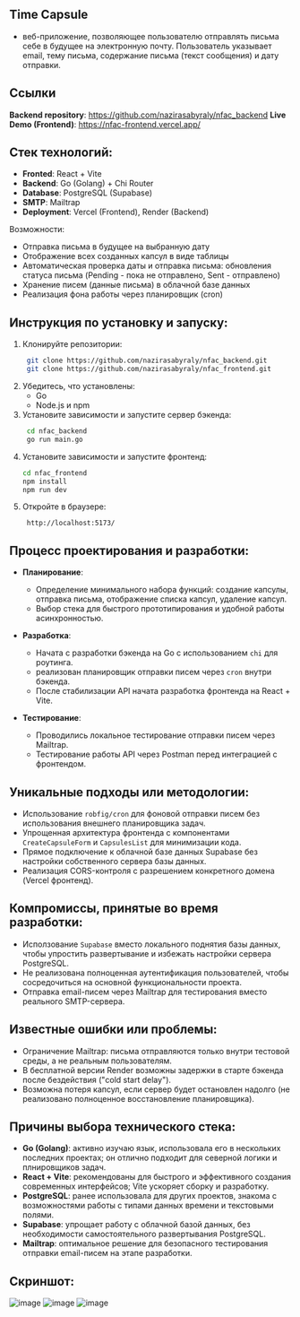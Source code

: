 ## Time Capsule 
- веб-приложение, позволяющее пользователю отправлять письма себе в будущее на электронную почту. Пользователь указывает email, тему письма, содержание письма (текст сообщения) и дату отправки.

## Ссылки
**Backend repository**: https://github.com/nazirasabyraly/nfac_backend
**Live Demo (Frontend)**: https://nfac-frontend.vercel.app/

## Стек технологий: 
- **Fronted**: React + Vite
- **Backend**: Go (Golang) + Chi Router
- **Database**: PostgreSQL (Supabase)
- **SMTP**: Mailtrap
- **Deployment**: Vercel (Frontend), Render (Backend)

Возможности:
- Отправка письма в будущее на выбранную дату
- Отображение всех созданных капсул в виде таблицы
- Автоматическая проверка даты и отправка письма: обновления статуса письма (Pending - пока не отправлено, Sent - отправлено)
- Хранение писем (данные письма) в облачной базе данных
- Реализация фона работы через планировщик (cron)

## Инструкция по установку и запуску:
1. Клонируйте репозитории:
   ```bash
    git clone https://github.com/nazirasabyraly/nfac_backend.git
    git clone https://github.com/nazirasabyraly/nfac_frontend.git 
    ```
2. Убедитесь, что установлены:
   - Go
   - Node.js и npm
3. Установите зависимости и запустите сервер бэкенда:
   ```bash
    cd nfac_backend
    go run main.go
    ```
4. Установите зависимости и запустите фронтенд:
    ```bash
    cd nfac_frontend
    npm install
    npm run dev
    ```
5. Откройте в браузере:
   ```
    http://localhost:5173/
    ```
## Процесс проектирования и разработки:
- **Планирование**:
    - Определение минимального набора функций: создание капсулы, отправка письма, отображение списка капсул, удаление капсул.
    - Выбор стека для быстрого прототипирования и удобной работы асинхронностью.

- **Разработка**:
    - Начата с разработки бэкенда на Go с использованием `chi` для роутинга.
    - реализован планировщик отправки писем через `cron` внутри бэкенда.
    - После стабилизации API начата разработка фронтенда на React + Vite.
 
- **Тестирование**:
    - Проводились локальное тестирование отправки писем через Mailtrap.
    - Тестирование работы API через Postman перед интеграцией с фронтендом.

## Уникальные подходы или методологии:

- Использование `robfig/cron` для фоновой отправки писем без использования внешнего планировщика задач.
- Упрощенная архитектура фронтенда с компонентами `CreateCapsuleForm` и `CapsulesList` для минимизации кода.
- Прямое подключение к облачной базе данных Supabase без настройки собственного сервера базы данных.
- Реализация CORS-контроля с разрешением конкретного домена (Vercel фронтенд).

## Компромиссы, принятые во время разработки:
- Исползование `Supabase` вместо локального поднятия базы данных, чтобы упростить развертывание и избежать настройки сервера PostgreSQL.
- Не реализована полноценная аутентификация пользователей, чтобы сосредочиться на основной функциональности проекта.
- Отправка email-писем через Mailtrap для тестирования вместо реального SMTP-сервера.

## Известные ошибки или проблемы:
- Ограничение Mailtrap: письма отправляются только внутри тестовой среды, а не реальным пользователям.
- В бесплатной версии Render возможны задержки в старте бэкенда после бездействия ("cold start delay").
- Возможна потеря капсул, если сервер будет остановлен надолго (не реализовано полноценное восстановление планировщика).

## Причины выбора технического стека:
- **Go (Golang)**: активно изучаю язык, использовала его в нескольких последних проектах; он отлично подходит для северной логики и плнировщиков задач.
- **React + Vite**: рекомендованы для быстрого и эффективного создания современных интерфейсов; Vite ускоряет сборку и разработку.
- **PostgreSQL**: ранее использовала для других проектов, знакома с возможностями работы с типами данных времени и текстовыми полями.
- **Supabase**: упрощает работу с облачной базой данных, без необходимости самостоятельного развертывания PostgreSQL.
- **Mailtrap**: оптимальное решение для безопасного тестирования отправки email-писем на этапе разработки.

## Скриншот:
![image](https://github.com/user-attachments/assets/0d6b6ba1-859f-43ac-84db-9dac12982f9f)
![image](https://github.com/user-attachments/assets/adc5b13d-bcb3-48c8-af49-532292c22b10)
![image](https://github.com/user-attachments/assets/77821503-c15a-42a3-bd35-047af8fb0e7e)





